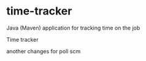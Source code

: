 # time-tracker
Java (Maven) application for tracking time on the job

Time tracker

another changes for poll scm
